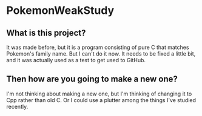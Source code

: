 # PokemonWeakStudy
## What is this project?
It was made before, but it is a program consisting of pure C that matches Pokemon's family name.
But I can't do it now. It needs to be fixed a little bit, and it was actually used as a test to get used to GitHub.
## Then how are you going to make a new one?
I'm not thinking about making a new one, but I'm thinking of changing it to Cpp rather than old C.
Or I could use a plutter among the things I've studied recently.
